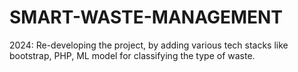 # SMART-WASTE-MANAGEMENT

2024: Re-developing the project, by adding various tech stacks like bootstrap, PHP, ML model for classifying the type of waste.
